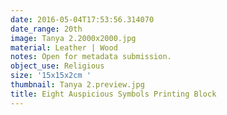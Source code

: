 ```yaml
---
date: 2016-05-04T17:53:56.314070
date_range: 20th
image: Tanya 2.2000x2000.jpg
material: Leather | Wood
notes: Open for metadata submission.
object_use: Religious
size: '15x15x2cm '
thumbnail: Tanya 2.preview.jpg
title: Eight Auspicious Symbols Printing Block
---
```


